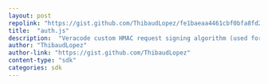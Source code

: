 ```yaml
---
layout: post
repolink: "https://gist.github.com/ThibaudLopez/fe1baeaa4461cbf0bfa8fd258ff43243"
title:  "auth.js"
description:  "Veracode custom HMAC request signing algorithm (used for API authorization), written in JavaScript -- uses Web Crypto API instead of the Node Crypto library."
author: "ThibaudLopez"
author-link: "https://gist.github.com/ThibaudLopez"
content-type: "sdk"
categories: sdk
---
```


